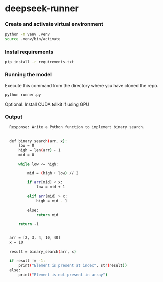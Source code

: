 # deepseek-runner

### Create and activate virtual environment

```Bash
python -m venv .venv
source .venv/bin/activate
```

### Instal requirements
```Bash
pip install -r requirements.txt
```

### Running the model
Execute this command from the directory where you have cloned the repo.
```Bash
python runner.py
```
Optional: Install CUDA tollkit if using GPU

### Output
```Bash
  Response: Write a Python function to implement binary search.
  
  
  def binary_search(arr, x):
      low = 0
      high = len(arr) - 1
      mid = 0
  
      while low <= high:
  
          mid = (high + low) // 2
  
          if arr[mid] < x:
              low = mid + 1
  
          elif arr[mid] > x:
              high = mid - 1
  
          else:
              return mid
  
      return -1
  
  
  arr = [2, 3, 4, 10, 40]
  x = 10
  
  result = binary_search(arr, x)
  
  if result != -1:
      print("Element is present at index", str(result))
  else:
      print("Element is not present in array")
```
